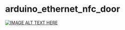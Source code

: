 # arduino_ethernet_nfc_door


[![IMAGE ALT TEXT HERE](https://img.youtube.com/vi/GaEFbxDL6Mc/0.jpg)](https://www.youtube.com/watch?v=GaEFbxDL6Mc) 
